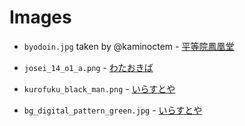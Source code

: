 # Images

- `byodoin.jpg` taken by @kaminoctem - [平等院鳳凰堂](https://www.byodoin.or.jp/)

- `josei_14_o1_a.png` - [わたおきば](https://wataokiba.net/)

- `kurofuku_black_man.png` - [いらすとや](https://www.irasutoya.com/2018/08/blog-post_818.html)

- `bg_digital_pattern_green.jpg` - [いらすとや](https://www.irasutoya.com/2017/04/blog-post_62.html)
